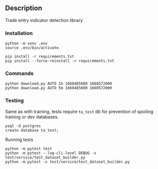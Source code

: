 ## Description

Trade entry indicator detection library 

### Installation

```
python -m venv .env
source .env/bin/activate

pip install -r requirements.txt
pip install --force-reinstall -r requirements.txt
```

### Commands

```
python download.py AUTO 1h 1660485600 1660572000
python download.py AUTO 5m 1660485600 1660572000
```


### Testing

Same as with training, tests require `ta_test` db for prevention of spoiling training or dev databases.

```
psql -U postgres
create database ta_test;
``` 

Running tests

```
python -m pytest test
python -m pytest --log-cli-level DEBUG -s test/service/test_dataset_builder.py
python -m pytest -s test/service/test_dataset_builder.py

```